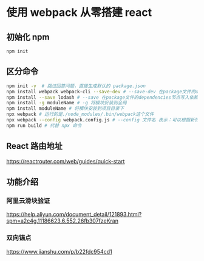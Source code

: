 # 使用 webpack 从零搭建 react

## 初始化 npm

    npm init

## 区分命令

```bash
npm init -y  # 跳过回答问题，直接生成默认的 package.json
npm install webpack webpack-cli --save-dev # --save-dev 在package文件的devDependencies节点写入依赖，生产环境也要使用
npm install --save lodash # --save 在package文件的dependencies节点写入依赖，在开发环境下使用
npm install -g moduleName # -g 将模块安装到全局
npm install moduleName # 将模块安装到项目目录下
npx webpack # 运行的是./node_modules/.bin/webpack这个文件
npx webpack --config webpack.config.js # --config 文件名 表示：可以根据新的配置文件执行构建
npm run build # 代替 npx 命令
```

## React 路由地址

https://reactrouter.com/web/guides/quick-start

## 功能介绍

  ### 阿里云滑块验证

  https://help.aliyun.com/document_detail/121893.html?spm=a2c4g.11186623.6.552.26fb307fzeKran

  ### 双向锚点 

  https://www.jianshu.com/p/b22fdc954cd1
